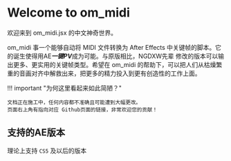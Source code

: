 # Welcome to om_midi

欢迎来到 om_midi.jsx 的中文神奇世界。

om_midi 事一个能够自动将 MIDI 文件转换为 After Effects 中关键帧的脚本。它的诞生使得用AE***一键PV***成为可能。与原版相比，NGDXW先辈 修改的版本可以输出更多、更实用的关键帧类型。希望在 om_midi 的帮助下，可以把人们从枯燥繁重的音画对齐中解救出来，把更多的精力投入到更有创造性的工作上面。

!!! important "为何这里看起来如此简陋？"

    文档正在施工中，任何内容都不准确且可能遭到大幅更改。
    页面右上角有指向对应 Github页面的链接，非常欢迎您的贡献！

## 支持的AE版本

理论上支持 `CS5` 及以后的版本
